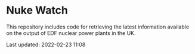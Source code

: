 # Nuke Watch

This repository includes code for retrieving the latest information available on the output of EDF nuclear power plants in the UK.

Last updated: 2022-02-23 11:08